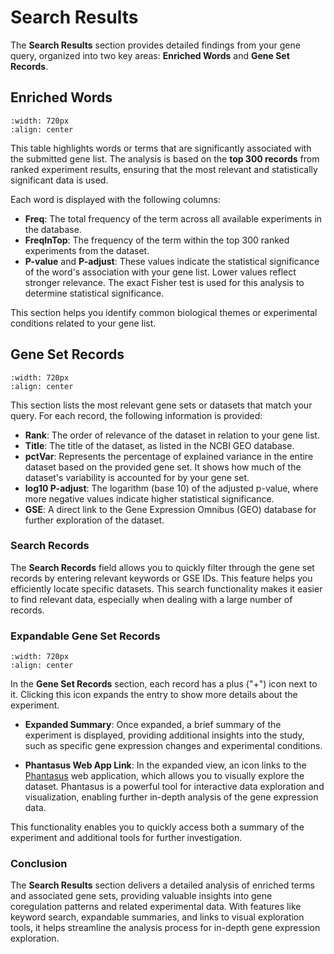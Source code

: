 # Search Results

The **Search Results** section provides detailed findings from your gene query, organized into two key areas: **Enriched Words** and **Gene Set Records**.

## Enriched Words

```{image} ../images/enriched_words.png
:width: 720px
:align: center
```

This table highlights words or terms that are significantly associated with the submitted gene list. The analysis is based on the **top 300 records** from ranked experiment results, ensuring that the most relevant and statistically significant data is used.

Each word is displayed with the following columns:
- **Freq**: The total frequency of the term across all available experiments in the database.
- **FreqInTop**: The frequency of the term within the top 300 ranked experiments from the dataset.
- **P-value** and **P-adjust**: These values indicate the statistical significance of the word's association with your gene list. Lower values reflect stronger relevance. The exact Fisher test is used for this analysis to determine statistical significance.

This section helps you identify common biological themes or experimental conditions related to your gene list.

## Gene Set Records

```{image} ../images/records.png
:width: 720px
:align: center
```

This section lists the most relevant gene sets or datasets that match your query. For each record, the following information is provided:

- **Rank**: The order of relevance of the dataset in relation to your gene list.
- **Title**: The title of the dataset, as listed in the NCBI GEO database.
- **pctVar**: Represents the percentage of explained variance in the entire dataset based on the provided gene set. It shows how much of the dataset's variability is accounted for by your gene set.
- **log10 P-adjust**: The logarithm (base 10) of the adjusted p-value, where more negative values indicate higher statistical significance.
- **GSE**: A direct link to the Gene Expression Omnibus (GEO) database for further exploration of the dataset.

### Search Records

The **Search Records** field allows you to quickly filter through the gene set records by entering relevant keywords or GSE IDs. This feature helps you efficiently locate specific datasets. This search functionality makes it easier to find relevant data, especially when dealing with a large number of records.

### Expandable Gene Set Records

```{image} ../images/expandable_records.png
:width: 720px
:align: center
```


In the **Gene Set Records** section, each record has a plus ("+") icon next to it. Clicking this icon expands the entry to show more details about the experiment.

- **Expanded Summary**: Once expanded, a brief summary of the experiment is displayed, providing additional insights into the study, such as specific gene expression changes and experimental conditions.
  
- **Phantasus Web App Link**: In the expanded view, an icon links to the [Phantasus](https://elifesciences.org/articles/85722) web application, which allows you to visually explore the dataset. Phantasus is a powerful tool for interactive data exploration and visualization, enabling further in-depth analysis of the gene expression data.

This functionality enables you to quickly access both a summary of the experiment and additional tools for further investigation.

### Conclusion

The **Search Results** section delivers a detailed analysis of enriched terms and associated gene sets, providing valuable insights into gene coregulation patterns and related experimental data. With features like keyword search, expandable summaries, and links to visual exploration tools, it helps streamline the analysis process for in-depth gene expression exploration.

